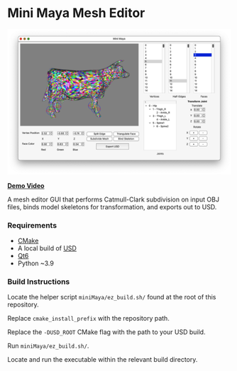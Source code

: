 # Mini Maya Mesh Editor

![img](.thumbs/thumbnail.png)

**[Demo Video](https://youtu.be/xrlr0QXQ3Ts)**

A mesh editor GUI that performs Catmull-Clark subdivision on input OBJ files, binds model skeletons for transformation, and exports out to USD.

### Requirements

- [CMake](https://cmake.org/)
- A local build of [USD](https://github.com/PixarAnimationStudios/OpenUSD.git)
- [Qt6](https://www.qt.io/product/qt6)
- Python ~3.9

### Build Instructions

Locate the helper script `miniMaya/ez_build.sh/` found at the root of this repository.

Replace `cmake_install_prefix` with the repository path.

Replace the `-DUSD_ROOT` CMake flag with the path to your USD build.

Run `miniMaya/ez_build.sh/`.

Locate and run the executable within the relevant build directory.